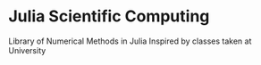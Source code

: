 # Julia Scientific Computing
Library of Numerical Methods in Julia
Inspired by classes taken at University
